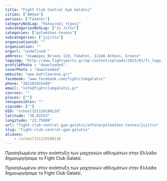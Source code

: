 ```yaml
---
title: "Fight Club Central Gym Galatsi"
cities: ["Αθήνα"]
perioxi: ["Γαλάτσι"]
categoryNoSLug: "Πολεμικές τέχνες"
subcategoriesNoSLug: ["Ju Jitsu"]
categories: ["polemikes-texnes"]
subcategories: ["jujitsu"]
organisationid: ""
organisation: ""
orgurl: "undefined-"
address: "Λεωφόρος Βεϊκου 119, Γαλάτσι, 11146 Athens, Greece"
logoimg: "http://www.fightsports.gr/wp-content/uploads/2013/02/fc_logo_final2013.jpg"
profilePhoto : "downloaded"
coverPhoto : "downloaded"
website: "www.battlearena.gr/"
facebook: "www.facebook.com/fightclubgalatsi"
phone: "302102915489"
email: "info@fightclubgalatsi.gr"
courses: ""
places: [""]
rensponsibles: ""
zipcode: [""]
UID: "school151120180110"
latitude: "38,02253"
longitude: "23,75809"
url: "fight-club-central-gym-galatsi/athina/polemikes-texnes/jujitsu"
slug: "fight-club-central-gym-galatsi"
aliases:
    - /school151120180110
---
```



Προσηλωμένοι στην ανάπτυξη των μαχητικών αθλημάτων στην Ελλάδα δημιουργήσαμε το Fight Club Galatsi.

Προσηλωμένοι στην ανάπτυξη των μαχητικών αθλημάτων στην Ελλάδα δημιουργήσαμε το Fight Club Galatsi.
